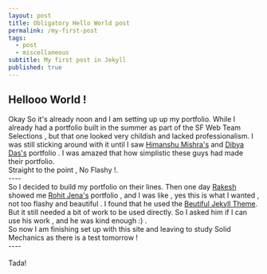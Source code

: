 ```yaml
---
layout: post
title: Obligatory Hello World post
permalink: /my-first-post
tags:
  - post
  - miscellaneous
subtitle: My first post in Jekyll
published: true
---
```


## Hellooo World !<br>
Okay So it's already noon and I am setting up up my portfolio. While I already had a portfolio built in the summer as part of the SF Web Team Selections , but that one looked very childish and lacked professionalism. I was still sticking around with it until I saw [Himanshu Mishra's](https:://orkohunter.net/) and [Dibya Das's](https://dibyadas.github.io/) portfolio . I was amazed that how simplistic these guys had made their portfolio.<br>
Straight to the point , No Flashy !.<br>
----<br>
So I decided to build my portfolio on their lines. Then one day [Rakesh](https://rakeshbal99.github.io) showed me [Rohit Jena's](https://github.com/rohitrango) portfolio , and I was like  , yes this is what I wanted , not too flashy and beautiful . I found that he used the [Beutiful Jekyll Theme](https://github.com/daattali/beautiful-jekyll). But it still needed a bit of work to be used directly. So I asked him if I can use his work , and he was kind enough :) .<br>
So now I am finishing set up with this site and leaving to study Solid Mechanics as there is a test tomorrow  !<br>
----<br>
<br>
Tada!
